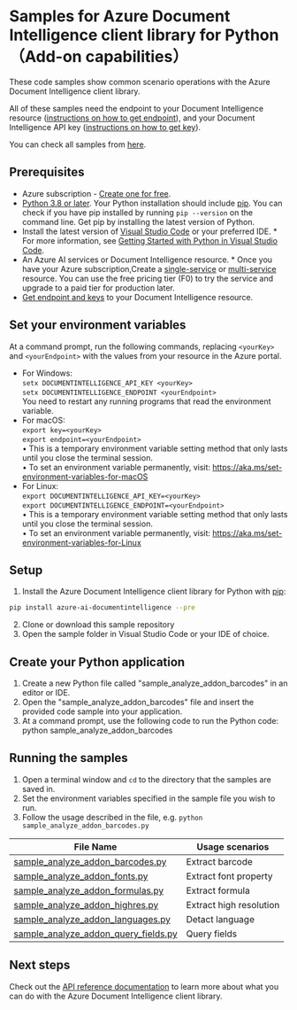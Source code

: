 

# Samples for Azure Document Intelligence client library for Python（Add-on capabilities）

These code samples show common scenario operations with the Azure Document Intelligence client library.

All of these samples need the endpoint to your Document Intelligence resource ([instructions on how to get endpoint][get-endpoint-instructions]), and your Document Intelligence API key ([instructions on how to get key][get-key-instructions]).

You can check all samples from [here][sample_path].

## Prerequisites
* Azure subscription - [Create one for free](https://azure.microsoft.com/free/ai-services/).
* [Python 3.8 or later](https://www.python.org/). Your Python installation should include [pip](https://pip.pypa.io/en/stable/). You can check if you have pip installed by running `pip --version` on the command line. Get pip by installing the latest version of Python.
* Install the latest version of [Visual Studio Code](https://code.visualstudio.com/) or your preferred IDE.  * For more information, see [Getting Started with Python in Visual Studio Code](https://code.visualstudio.com/docs/python/python-tutorial).
* An Azure AI services or Document Intelligence resource. * Once you have your Azure subscription,Create a [single-service](https://aka.ms/single-service) or [multi-service](https://aka.ms/multi-service) resource.
    You can use the free pricing tier (F0) to try the service and upgrade to a paid tier for production later.
* [Get endpoint and keys](https://learn.microsoft.com/en-us/azure/ai-services/document-intelligence/create-document-intelligence-resource?view=doc-intel-4.0.0#get-endpoint-url-and-keys) to your Document Intelligence resource.

## Set your environment variables
At a command prompt, run the following commands, replacing ```<yourKey>``` and ```<yourEndpoint>``` with the values from your resource in the Azure portal.
- For Windows:  
```setx DOCUMENTINTELLIGENCE_API_KEY <yourKey>```   
```setx DOCUMENTINTELLIGENCE_ENDPOINT <yourEndpoint>```   
   You need to restart any running programs that read the environment variable.
- For macOS:  
```export key=<yourKey>```  
```export endpoint=<yourEndpoint>```  
       • This is a temporary environment variable setting method that only lasts until you close the terminal session.   
       • To set an environment variable permanently, visit: https://aka.ms/set-environment-variables-for-macOS
- For Linux:  
 ```export DOCUMENTINTELLIGENCE_API_KEY=<yourKey>```  
```export DOCUMENTINTELLIGENCE_ENDPOINT=<yourEndpoint>```  
       • This is a temporary environment variable setting method that only lasts until you close the terminal session.   
       • To set an environment variable permanently, visit: https://aka.ms/set-environment-variables-for-Linux
## Setup

1. Install the Azure Document Intelligence client library for Python with [pip][pip]:

```bash
pip install azure-ai-documentintelligence --pre
```

2. Clone or download this sample repository
3. Open the sample folder in Visual Studio Code or your IDE of choice.
## Create your Python application
1. Create a new Python file called "sample_analyze_addon_barcodes" in an editor or IDE.
2. Open the "sample_analyze_addon_barcodes" file and insert the provided code sample into your application.
3. At a command prompt, use the following code to run the Python code: 
       python sample_analyze_addon_barcodes
## Running the samples

1. Open a terminal window and `cd` to the directory that the samples are saved in.
2. Set the environment variables specified in the sample file you wish to run.
3. Follow the usage described in the file, e.g. `python sample_analyze_addon_barcodes.py`

|File Name|**Usage scenarios**|
|----------------|-------------|
|[sample_analyze_addon_barcodes.py](sample_analyze_addon_barcodes.py)|Extract barcode|
|[sample_analyze_addon_fonts.py](sample_analyze_addon_fonts.py)|Extract font property|
|[sample_analyze_addon_formulas.py](sample_analyze_addon_formulas.py)|Extract formula|
|[sample_analyze_addon_highres.py](sample_analyze_addon_highres.py)|Extract high resolution|
|[sample_analyze_addon_languages.py](sample_analyze_addon_languages.py) |Detact language|
|[sample_analyze_addon_query_fields.py](sample_analyze_addon_query_fields.py)|Query fields|


## Next steps

Check out the [API reference documentation][python-di-ref-docs] to learn more about
what you can do with the Azure Document Intelligence client library.


[azure_identity]: https://github.com/Azure/azure-sdk-for-python/tree/main/sdk/identity/azure-identity

[pip]: https://pypi.org/project/pip/
[azure_subscription]: https://azure.microsoft.com/free/
[azure_document_intelligence_account]: https://docs.microsoft.com/azure/cognitive-services/cognitive-services-apis-create-account?tabs=singleservice%2Cwindows
[azure_identity_pip]: https://pypi.org/project/azure-identity/
[python-di-ref-docs]: https://aka.ms/azsdk/python/documentintelligence/docs
[get-endpoint-instructions]: https://github.com/Azure/azure-sdk-for-python/blob/main/sdk/documentintelligence/azure-ai-documentintelligence/README.md#get-the-endpoint
[get-key-instructions]: https://github.com/Azure/azure-sdk-for-python/blob/main/sdk/documentintelligence/azure-ai-documentintelligence/README.md#get-the-api-key
[changelog]: https://github.com/Azure/azure-sdk-for-python/blob/main/sdk/documentintelligence/azure-ai-documentintelligence/CHANGELOG.md


[sample_path]: https://github.com/Azure/azure-sdk-for-python/blob/main/sdk/documentintelligence/azure-ai-documentintelligence/samples
